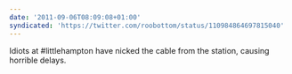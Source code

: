 ```yaml
---
date: '2011-09-06T08:09:08+01:00'
syndicated: 'https://twitter.com/roobottom/status/110984864697815040'
---
```

Idiots at #littlehampton have nicked the cable from the station, causing horrible delays.
